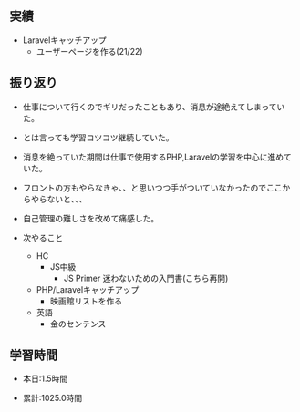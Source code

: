 ## 実績
  - Laravelキャッチアップ
    - ユーザーページを作る(21/22)

## 振り返り
- 仕事について行くのでギリだったこともあり、消息が途絶えてしまっていた。
- とは言っても学習コツコツ継続していた。
- 消息を絶っていた期間は仕事で使用するPHP,Laravelの学習を中心に進めていた。
- フロントの方もやらなきゃ、、と思いつつ手がついていなかったのでここからやらないと、、、
- 自己管理の難しさを改めて痛感した。

- 次やること
  - HC
    - JS中級
      - JS Primer 迷わないための入門書(こちら再開)
  - PHP/Laravelキャッチアップ
    - 映画館リストを作る
  - 英語
    - 金のセンテンス

## 学習時間
- 本日:1.5時間

- 累計:1025.0時間
